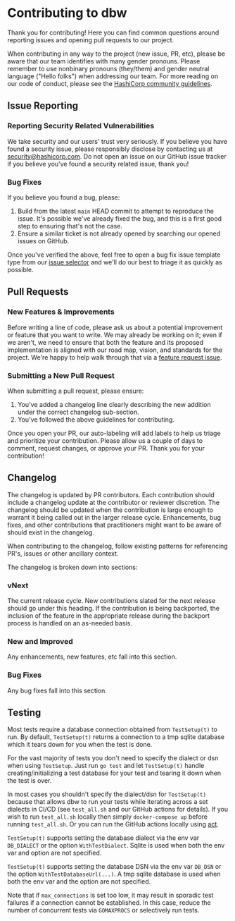# Contributing to dbw

Thank you for contributing! Here you can find common questions around reporting issues and opening
pull requests to our project.

When contributing in any way to the project (new issue, PR, etc), please be aware that our team identifies with many gender pronouns. Please remember to use nonbinary pronouns (they/them) and gender neutral language ("Hello folks") when addressing our team. For more reading on our code of conduct, please see the [HashiCorp community guidelines](https://www.hashicorp.com/community-guidelines). 

## Issue Reporting
### Reporting Security Related Vulnerabilities

We take security and our users' trust very seriously. If you believe you have found a security issue, please responsibly disclose by contacting us at security@hashicorp.com. Do not open an issue on 
our GitHub issue tracker if you believe you've found a security related issue, thank you!

### Bug Fixes

If you believe you found a bug, please:

1. Build from the latest `main` HEAD commit to attempt to reproduce the issue. It's possible we've already fixed
the bug, and this is a first good step to ensuring that's not the case.
1. Ensure a similar ticket is not already opened by searching our opened issues on GitHub.


Once you've verified the above, feel free to open a bug fix issue template type from our [issue selector](https://github.com/hashicorp/dbw/issues/new/choose)
and we'll do our best to triage it as quickly as possible. 

## Pull Requests

### New Features & Improvements

Before writing a line of code, please ask us about a potential improvement or feature that you want to write. We may already be working on it; even if we aren't, we need to ensure that both the feature and its proposed implementation is aligned with our road map, vision, and standards for the project. We're happy to help walk through that via a [feature request issue](https://github.com/hashicorp/dbw/issues/new/choose).

### Submitting a New Pull Request

When submitting a pull request, please ensure:

1. You've added a changelog line clearly describing the new addition under the correct changelog sub-section.
2. You've followed the above guidelines for contributing.

Once you open your PR, our auto-labeling will add labels to help us triage and prioritize your contribution. Please
allow us a couple of days to comment, request changes, or approve your PR. Thank you for your contribution!

## Changelog

The changelog is updated by PR contributors. Each contribution should include a changelog update at the contributor or reviewer discretion. 
The changelog should be updated when the contribution is large enough to warrant it being called out in the larger release cycle. Enhancements, bug fixes,
and other contributions that practitioners might want to be aware of should exist in the changelog. 

When contributing to the changelog, follow existing patterns for referencing PR's, issues or other ancillary context.

The changelog is broken down into sections:

### vNext

The current release cycle. New contributions slated for the next release should go under this heading. If the contribution is being backported,
the inclusion of the feature in the appropriate release during the backport process is handled on an as-needed basis. 

### New and Improved

Any enhancements, new features, etc fall into this section. 

### Bug Fixes

Any bug fixes fall into this section.

## Testing

Most tests require a database connection obtained from `TestSetup(t)` to run.
By default, `TestSetup(t)` returns a connection to a tmp sqlite database which
it tears down for you when the test is done.

For the vast majority of tests you don't need to specify the dialect or dsn when
using `TestSetup`. Just run `go test` and let `TestSetup(t)` handle
creating/initializing a test database for your test and tearing it down when the
test is over.

In most cases you shouldn't specify the dialect/dsn for `TestSetup(t)` because
that allows dbw to run  your tests while iterating across a set dialects in CI/CD
(see `test_all.sh` and our GitHub actions for details).  If you wish to run
`test_all.sh` locally then simply `docker-compose up` before running
`test_all.sh`.   Or you can run the GitHub actions locally using
[act](https://github.com/nektos/act). 

`TestSetup(t)` supports setting the database dialect via the env var `DB_DIALECT` or
the option `WithTestDialect`.  Sqlite is used when both the env var and
option are not specified.

`TestSetup(t)` supports setting the database DSN via the env var `DB_DSN` or the
option `WithTestDatabaseUrl(...)`.  A tmp sqlite database is used when both the env
var and the option are not specified.

Note that if `max_connections` is set too low, it may result in sporadic test
failures if a connection cannot be established. In this case, reduce the number
of concurrent tests via `GOMAXPROCS` or selectively run tests.

